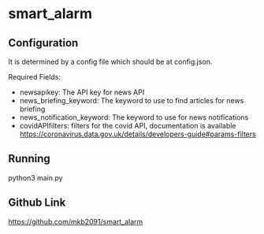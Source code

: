 # smart_alarm

## Configuration
It is determined by a config file which should be at config.json.

Required Fields:
- newsapikey: The API key for news API
- news_briefing_keyword: The keyword to use to find articles for news briefing
- news_notification_keyword: The keyword to use for news notifications
- covidAPIfilters: filters for the covid API, documentation is available https://coronavirus.data.gov.uk/details/developers-guide#params-filters

## Running
python3 main.py

## Github Link
https://github.com/mkb2091/smart_alarm
